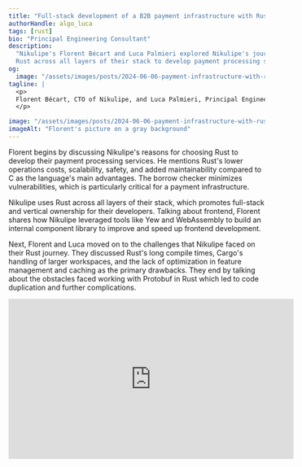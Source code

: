 ```yaml
---
title: "Full-stack development of a B2B payment infrastructure with Rust"
authorHandle: algo_luca
tags: [rust]
bio: "Principal Engineering Consultant"
description:
  "Nikulipe's Florent Bécart and Luca Palmieri explored Nikulipe's journey using
  Rust across all layers of their stack to develop payment processing services."
og:
  image: "/assets/images/posts/2024-06-06-payment-infrastructure-with-rust/og-image.jpg"
tagline: |
  <p>
  Florent Bécart, CTO of Nikulipe, and Luca Palmieri, Principal Engineering Consultant at Mainmatter, reviewed Nikulipe's experience with Rust, along with the reasons for adopting it as well as challenges they faced along the way.
  </p>

image: "/assets/images/posts/2024-06-06-payment-infrastructure-with-rust/header-visual.jpg"
imageAlt: "Florent's picture on a gray background"
---
```


Florent begins by discussing Nikulipe's reasons for choosing Rust to develop
their payment processing services. He mentions Rust's lower operations costs,
scalability, safety, and added maintainability compared to C as the language's
main advantages. The borrow checker minimizes vulnerabilities, which is
particularly critical for a payment infrastructure.

Nikulipe uses Rust across all layers of their stack, which promotes full-stack
and vertical ownership for their developers. Talking about frontend, Florent
shares how Nikulipe leveraged tools like Yew and WebAssembly to build an
internal component library to improve and speed up frontend development.

Next, Florent and Luca moved on to the challenges that Nikulipe faced on their
Rust journey. They discussed Rust's long compile times, Cargo's handling of
larger workspaces, and the lack of optimization in feature management and
caching as the primary drawbacks. They end by talking about the obstacles faced
working with Protobuf in Rust which led to code duplication and further
complications.

<iframe width="560" height="315" src="https://www.youtube.com/embed/RA-r4F4ZmXM" title="YouTube video player" frameborder="0" allow="accelerometer; autoplay; clipboard-write; encrypted-media; gyroscope; picture-in-picture; web-share" referrerpolicy="strict-origin-when-cross-origin" allowfullscreen></iframe>
